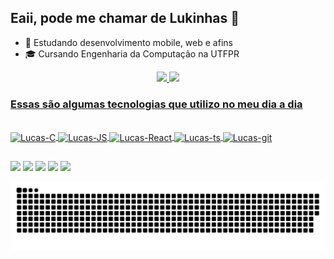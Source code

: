 ## Eaii, pode me chamar de Lukinhas 👋


- 📖 Estudando desenvolvimento mobile, web e afins
- 🎓 Cursando Engenharia da Computação na UTFPR

<!-- Div do gitStats e top langs -->
<div align="center">
  <a href="https://github.com/lsouza32">
  <img height="180em" src="https://github-readme-stats-sigma-five.vercel.app/api?username=lsouza32&show_icons=true&theme=dracula&include_all_commits=true&count_private=true"/>
  <img height="180em" src="https://github-readme-stats-sigma-five.vercel.app/api/top-langs/?username=lsouza32&layout=compact&langs_count=7&theme=dracula"/>
</div>

### Essas são algumas tecnologias que utilizo no meu dia a dia
<!-- Icons linguagens usadas -->
<div style="display: inline_block"><br>
  <img align="center" alt="Lucas-C" height="30" width="40" src="https://cdn.jsdelivr.net/gh/devicons/devicon/icons/c/c-original.svg">
  <img align="center" alt="Lucas-JS" height="30" width="40" src="https://cdn.jsdelivr.net/gh/devicons/devicon/icons/javascript/javascript-original.svg">
  <img align="center" alt="Lucas-React" height="30" width="40" src="https://cdn.jsdelivr.net/gh/devicons/devicon/icons/react/react-original-wordmark.svg">  
  <img align="center" alt="Lucas-ts" height="30" width="40" src="https://cdn.jsdelivr.net/gh/devicons/devicon/icons/typescript/typescript-original.svg" /> 
  <img align="center" alt="Lucas-git" height="30" width="40" src="https://cdn.jsdelivr.net/gh/devicons/devicon/icons/git/git-original.svg" />          
  
 ##
 
 <!-- Links de redirecionamento -->
<div> 
  <a href="https://www.youtube.com/" target="_blank"><img src="https://img.shields.io/badge/YouTube-FF0000?style=for-the-badge&logo=youtube&logoColor=white" target="_blank"></a>
 	<a href="https://www.twitch.tv/" target="_blank"><img src="https://img.shields.io/badge/Twitch-9146FF?style=for-the-badge&logo=twitch&logoColor=white" target="_blank"></a>
 <a href="https://discord.gg/" target="_blank"><img src="https://img.shields.io/badge/Discord-7289DA?style=for-the-badge&logo=discord&logoColor=white" target="_blank"></a> 
  <a href = "mailto:"><img src="https://img.shields.io/badge/-Gmail-D14836?style=for-the-badge&logo=gmail&logoColor=white" target="_blank"></a>
  <a href="https://www.linkedin.com" target="_blank"><img src="https://img.shields.io/badge/-LinkedIn-%230077B5?style=for-the-badge&logo=linkedin&logoColor=white" target="_blank"></a> 
 
  <!-- Cobrinha --> 

  ![Snake animation](https://github.com/lsouza32/lsouza32/blob/output/github-snake-dark.svg)
 
</div>
